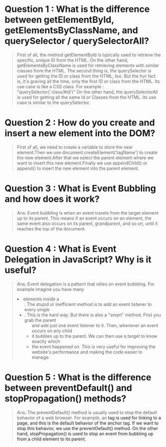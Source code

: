 # Question 1 : What is the difference between getElementById, getElementsByClassName, and querySelector / querySelectorAll?

> First of all, the method getElementById is typically used to retrieve the specific, unique ID from the HTML.
> On the other hand, getElementsByClassName is used for retrieving elements with similar classes from the HTML.
> The second thing is, the querySelector is used for getting the ID or class from the HTML, too. But the fun fact is, it's graving all the time, only the first ID or class from the HTML. Its use case is like a CSS class. For example : "querySelector('.class/#id')"
> On the other hand, the querySelectorAll is used for getting all the same Id or Classes from the HTML. Its use case is similar to the querySelector.

# Question 2 : How do you create and insert a new element into the DOM?

>First of all, we need to create a variable to store the new element.Then we use document.createElement('tagName') to create the new element.After that we select the parent element where we want to insert this new element.Finally we use appendChild() or append() to insert the new element into the parent element.


# Question 3 : What is Event Bubbling and how does it work?

>Ans: Event bubbling is when an event travels from the target element up to its parent. This means if an event occurs on an element, the same event also occurs on its parent, grandparent, and so on, until it reaches the top of the document.

# Question 4 : What is Event Delegation in JavaScript? Why is it useful?

>Ans: Event delegation is a pattern that relies on event bubbling. For example imagine you have many <li> elements inside a <ul>. The stupid or inefficient method is to add an event listener to every single <li>. This is the hard way. But there is also a "smart" method. First you grab the parent <ul> and add just one event listener to it. Then, whenever an event occurs on any child <li> it bubbles up to the parent. We can then use e.target to know exactly which <li> the event happened on. This is very useful for improving the website's performance and making the code easier to manage.

# Question 5 : What is the difference between preventDefault() and stopPropagation() methods?

>Ans: The preventDefault() method is usually used to stop the default behavior of a web browser. For example, an <a> tag is used for linking to a page, and this is the default behavior of the anchor tag. If we want to stop this behavior, we use the preventDefault() method. On the other hand, stopPropagation() is used to stop an event from bubbling up from a child element to its parent.

